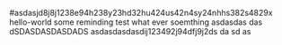 #asdasjd8j8j1238e94h238y23hd32hu4<F2>2<F9><F10>4u<F2><F3><F9>s42<F3><F9>n4<F9>sy2<F2><F3>4nhhs382s4829x hello-world
some reminding test
what ever soemthing asdasdas das
dSDASDASDASDADS
asdasdasdasdij123<F3>492j94dfj9j2ds
da
sd
as
